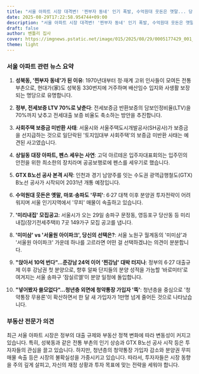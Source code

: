 ```yaml
---
title: "서울 아파트 시장 대격변! '찐부자 동네' 인기 폭발, 수억원대 웃돈은 옛말... 당신의 투자 전략은?"
date: 2025-08-29T17:22:58.954744+09:00
description: "서울 아파트 시장 대격변! '찐부자 동네' 인기 폭발, 수억원대 웃돈은 옛말... 당신의 투자 전략은?"
draft: false
author: 벤틀리 집사
cover: https://imgnews.pstatic.net/image/015/2025/08/29/0005177429_001_20250829141416568.jpg?type=nf142_103
theme: light
---
```


### 서울 아파트 관련 뉴스 요약

1. **성북동, '찐부자 동네'가 된 이유**: 1970년대부터 정·재계 고위 인사들이 모여든 전통 부촌으로, 현대가(家)도 성북동 330번지에 거주하며 배산임수 입지와 사생활 보장되는 명당으로 유명합니다.

2. **정부, 전세보증 LTV 70%로 낮춘다**: 전세보증금 반환보증의 담보인정비율(LTV)을 70%까지 낮추고 전세대출 보증 비율도 축소하는 방안을 추진합니다.

3. **사회주택 보증금 미반환 사태**: 서울시와 서울주택도시개발공사(SH공사)가 보증금을 선지급하는 것으로 일단락된 '토지임대부 사회주택'의 보증금 미반환 사태는 예견된 사고였습니다.

4. **상일동 대장 아파트, 펜스 세우는 사연**: 고덕 아르테온 입주자대표회의는 입주민의 안전을 위한 최소한의 장치라며 공공보행로에 펜스를 세우기로 했습니다.

5. **GTX B노선 공사 본격 시작**: 인천과 경기 남양주를 잇는 수도권 광역급행철도(GTX) B노선 공사가 시작되어 2031년 개통 예정입니다.

6. **수억원대 웃돈은 옛말, 마포·송파도 '무피'**: 6·27 대책 이후 분양권 투자전략이 어려워지며 서울 인기지역에서 '무피' 매물이 속출하고 있습니다.

7. **'미리내집' 모집공고**: 서울시가 오는 29일 송파구 문정동, 영등포구 당산동 등 미리내집(장기전세주택Ⅱ) 7곳 149가구 모집 공고를 냅니다.

8. **'미미삼' vs '서울원 아이파크', 당신의 선택은?**: 서울 노원구 월계동의 '미미삼'과 '서울원 아이파크' 가운데 하나를 고르라면 어떤 걸 선택하겠냐는 의견이 분분합니다.

9. **"앉아서 10억 번다"…준강남 24억 이어 '찐강남' 대박 터지나**: 정부의 6·27 대출규제 이후 강남권 첫 분양으로, 향후 알짜 단지들의 분양 성적을 가늠할 ‘바로미터’로 여겨지는 서울 송파구 ‘잠실르엘’이 분양 일정에 돌입합니다.

10. **"넣어봤자 쓸모없다"…청년층 외면에 청약통장 가입자 '뚝'**: 청년층을 중심으로 '청약통장 무용론'이 확산하면서 한 달 새 가입자가 1만명 넘게 줄어든 것으로 나타났습니다.

### 부동산 전문가 의견

최근 서울 아파트 시장은 정부의 대출 규제와 부동산 정책 변화에 따라 변동성이 커지고 있습니다. 특히, 성북동과 같은 전통 부촌의 인기 상승과 GTX B노선 공사 시작 등은 투자자들의 관심을 끌고 있습니다. 하지만, 청년층의 청약통장 가입자 감소와 분양권 무피 매물 속출 등은 시장의 불확실성을 가중시키고 있습니다. 따라서, 투자자들은 시장 동향을 주의 깊게 살피고, 자신의 재정 상황과 투자 목표에 맞는 전략을 세워야 합니다.